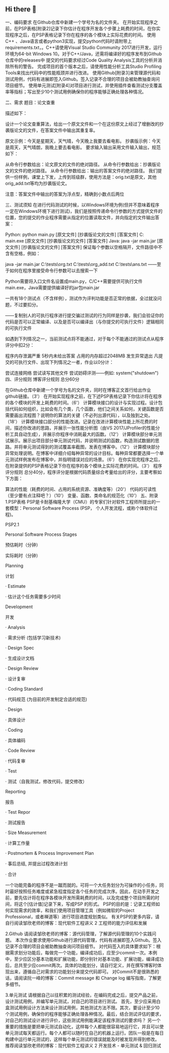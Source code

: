 ## Hi there 👋

<!--
**neloneli/neloneli** is a ✨ _special_ ✨ repository because its `README.md` (this file) appears on your GitHub profile.

Here are some ideas to get you started:

- 🔭 I’m currently working on ...
- 🌱 I’m currently learning ...
- 👯 I’m looking to collaborate on ...
- 🤔 I’m looking for help with ...
- 💬 Ask me about ...
- 📫 How to reach me: ...
- 😄 Pronouns: ...
- ⚡ Fun fact: ...
-->
一、编码要求
在Github仓库中新建一个学号为名的文件夹。
在开始实现程序之前，在PSP表格[附录2]记录下你估计在程序开发各个步骤上耗费的时间，在你实现程序之后，在PSP表格记录下你在程序的各个模块上实际花费的时间。
使用C++ 、Java语言或者python3实现，提交python代码时请附带上requirements.txt，。C++请使用Visual Studio Community 2017进行开发，运行环境为64-bit Windows 10。对于C++/Java，还需将编译好的程序发布到Github仓库中的releases中
提交的代码要求经过Code Quality Analysis工具的分析并消除所有的警告。
完成项目的首个版本之后，请使用性能分析工具Studio Profiling Tools来找出代码中的性能瓶颈并进行改进。
使用Github[附录3]来管理源代码和测试用例，代码有进展即签入Github。签入记录不合理的项目会被助教抽查询问项目细节。
使用单元测试[附录4]对项目进行测试，并使用插件查看测试分支覆盖率等指标；写出至少10个测试用例确保你的程序能够正确处理各种情况。
 

二、需求
题目：论文查重

描述如下：

设计一个论文查重算法，给出一个原文文件和一个在这份原文上经过了增删改的抄袭版论文的文件，在答案文件中输出其重复率。

原文示例：今天是星期天，天气晴，今天晚上我要去看电影。
抄袭版示例：今天是周天，天气晴朗，我晚上要去看电影。
要求输入输出采用文件输入输出，规范如下：

从命令行参数给出：论文原文的文件的绝对路径。
从命令行参数给出：抄袭版论文的文件的绝对路径。
从命令行参数给出：输出的答案文件的绝对路径。
我们提供一份样例，课堂上下发，上传到班级群，使用方法是：orig.txt是原文，其他orig_add.txt等均为抄袭版论文。

注意：答案文件中输出的答案为浮点型，精确到小数点后两位
 

三、测试须知
在进行代码测试的时候，以Windows环境为例(但并不意味着程序一定在Windows环境下进行测试)，我们是按照传递命令行参数的方式提供文件的位置，您的提交的作业程序需要从指定的位置读取文件，并向指定的文件输出答案：

Python: python main.py [原文文件] [抄袭版论文的文件] [答案文件]
C: main.exe [原文文件] [抄袭版论文的文件] [答案文件]
Java: java -jar main.jar [原文文件] [抄袭版论文的文件] [答案文件]
保证每个参数以空格隔开，文件路径中不含有空格，例如：

java -jar main.jar C:\tests\org.txt C:\tests\org_add.txt C:\tests\ans.txt
——至于如何在程序里接受命令行参数可以去搜索一下

Python需要将入口文件名设置成main.py，C/C++需要提供可执行文件main.exe，Java需要提供编译好的jar包main.jar

一共有18个测试点（不含样例），测试作为评判功能是否正常的依据，全过就没问题，不过要扣分。

——复制别人的可执行程序进行提交骗过测试的行为同样是抄袭，我们会验证你的代码是否可以正常编译、以及是否可以编译出（与你提交的可执行文件）逻辑相同的可执行文件

如遇到下列情况之一，当前测试点将不能通过，对于每个不能通过的测试点从程序评分中扣2分：

程序内存泄漏严重
5秒内未给出答案
占用的内存超过2048MB
发生异常退出
凡提交的可执行文件、出现下列情况之一者，作业以0分计：

尝试连接网络
尝试读写其他文件
尝试妨碍评测——例如: system("shutdown") 
四、评分规则
博客评分规则
总分60分

在Github仓库中新建一个学号为名的文件夹，同时在博客正文首行给出作业github链接。（3'）
在开始实现程序之前，在下述PSP表格记录下你估计将在程序的各个模块的开发上耗费的时间。（6'）
计算模块接口的设计与实现过程。设计包括代码如何组织，比如会有几个类，几个函数，他们之间关系如何，关键函数是否需要画出流程图？说明你的算法的关键（不必列出源代码），以及独到之处。（18'）
计算模块接口部分的性能改进。记录在改进计算模块性能上所花费的时间，描述你改进的思路，并展示一张性能分析图（由VS 2017/JProfiler的性能分析工具自动生成），并展示你程序中消耗最大的函数。（12'）
计算模块部分单元测试展示。展示出项目部分单元测试代码，并说明测试的函数，构造测试数据的思路。并将单元测试得到的测试覆盖率截图，发表在博客中。（12'）
计算模块部分异常处理说明。在博客中详细介绍每种异常的设计目标。每种异常都要选择一个单元测试样例发布在博客中，并指明错误对应的场景。（6'）
在你实现完程序之后，在附录提供的PSP表格记录下你在程序的各个模块上实际花费的时间。（3'）
程序评分规则
总分40分，程序评分是根据代码质量综合考量给出的评分，主要考察如下方面：

算法的性能（耗费的时间、占用的系统资源、准确度等）（20'）
代码的可读性（至少要有点注释吧？）（10'）
变量、函数、类命名的规范化（10'）
五、附录
1.PSP表格
PSP是卡耐基梅隆大学（CMU）的专家们针对软件工程师所提出的一套模型：Personal Software Process (PSP， 个人开发流程，或称个体软件过程)。

PSP2.1

Personal Software Process Stages

预估耗时（分钟）

实际耗时（分钟）

Planning

计划

 

 

· Estimate

· 估计这个任务需要多少时间

 

 

Development

开发

 

 

· Analysis

· 需求分析 (包括学习新技术)

 

 

· Design Spec

· 生成设计文档

 

 

· Design Review

· 设计复审

 

 

· Coding Standard

· 代码规范 (为目前的开发制定合适的规范)

 

 

· Design

· 具体设计

 

 

· Coding

· 具体编码

 

 

· Code Review

· 代码复审

 

 

· Test

· 测试（自我测试，修改代码，提交修改）

 

 

Reporting

报告

 

 

· Test Repor

· 测试报告

 

 

· Size Measurement

· 计算工作量

 

 

· Postmortem & Process Improvement Plan

· 事后总结, 并提出过程改进计划

 

 

 

· 合计

 

 

一个功能完备的程序不是一蹴而就的。可将一个大任务划分为可操作的小任务，同时最好按照任务难度或紧急程度指定各个任务的完成次序。因此，在动手开发之前，要先估计将在程序各模块开发所需耗费的时间，以及完成整个项目所需的时间，将这个[估计值]记录下来，写成PSP 的形式。
PSP的目的是：记录工程师如何实现需求的效率，和我们使用项目管理工具（例如微软的Project Professional，或者禅道等）进行项目进度规划类似。
有关PSP的更多内容，请自行阅读邹欣老师的博客：现代软件工程讲义 2 工程师的能力评估和发展

2.Github
请阅读邹欣老师的博客：源代码管理，了解源代码管理的10个实践问题。
本次作业要求使用Github进行源代码管理，代码有进展即签入Github。签入记录不合理的项目会被助教抽查询问项目细节。
对代码签入的具体要求如下：根据需求划分功能后，每做完一个功能，编译成功后，应至少commit一次。本例中，至少应区分基本功能和扩展功能，即分别针对基本功能、扩展功能，编译成功后，总共至少应commit两次。具体的功能划分，请自行定义，并在撰写博客时体现出来，遵循自己对需求的功能划分来提交代码即可。
对Commit不是很熟悉的话，请阅读阮一峰的博客：Commit message 和 Change log 编写指南，了解更多细节。

3.单元测试
请根据自己以往积累的测试经验，在编码完成之后，提交产品之前，设计测试用例，并编写单元测试，对自己的项目进行测试。
首先，至少应采用白盒测试用例设计方法来设计测试用例，其他测试方法不限。其次，要设计至少10个测试用例，确保你的程序能够正确处理各种情况。最后，结合测试评估的要求，对自己的测试设计进行评价，这些测试用例能满足该程序测试的要求吗？
另一个重要的措施是要把单元测试自动化，这样每个人都能很容易地运行它，并且可以使单元测试每天都运行。每个人都可以随时在自己的机器上运行。团队一般是在每日构建中运行单元测试的，这样每个单元测试的错误就能及时被发现并得到修改。
推荐阅读邹欣老师的博客：现代软件工程讲义 2 开发技术 - 单元测试 & 回归测试
